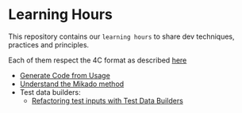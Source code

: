 # Learning Hours
This repository contains our `learning hours` to share dev techniques, practices and principles.

Each of them respect the 4C format as described [here](https://www.sammancoaching.org/)

- [Generate Code from Usage](generate-code-from-usage/Facilitation.md)
- [Understand the Mikado method](mikado-method/step-1/Facilitation.md)
- Test data builders:
  - [Refactoring test inputs with Test Data Builders](test-data-builders/refactoring-test-inputs-with-test-data-builders/Facilitation.md)